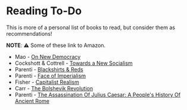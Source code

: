 # Reading To-Do
This is more of a personal list of books to read, but consider them as recommendations!

**NOTE**: ⚠️ Some of these link to Amazon.

- Mao - [On New Democracy](https://www.marxists.org/reference/archive/mao/selected-works/volume-2/mswv2_26.htm)
- Cockshott & Cottrell - [Towards a New Socialism](http://ricardo.ecn.wfu.edu/~cottrell/socialism_book/new_socialism.pdf)
- Parenti - [Blackshirts & Reds](https://www.amazon.com/Blackshirts-Reds-Rational-Overthrow-Communism/dp/0872863298)
- Parenti - [Face of Imperialism](https://www.amazon.com/Face-Imperialism-Responsibility-Taking-Political-World/dp/1594519188)
- Fisher - [Capitalist Realism](https://www.johnhuntpublishing.com/zer0-books/our-books/capitalist-realism)
- Carr - [The Bolshevik Revolution](https://www.amazon.com/Bolshevik-Revolution-1917-1923-History-Soviet/dp/0393301958)
- Parenti - [The Assassination Of Julius Caesar: A People's History Of Ancient Rome](https://www.amazon.com/Assassination-Julius-Caesar-Peoples-History-dp-1565849426/dp/1565849426/ref=mt_other?_encoding=UTF8&me=&qid=)

